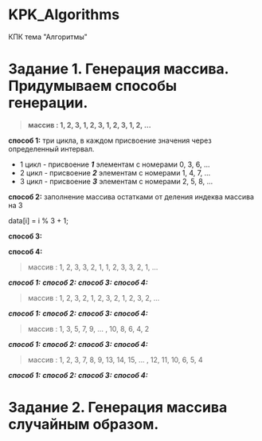 # KPK_Algorithms
КПК тема "Алгоритмы"

# Задание 1. Генерация массива. Придумываем способы генерации.

>**массив : 1, 2, 3, 1, 2, 3, 1, 2, 3, 1, 2, ...**

**способ 1:** три цикла, в каждом присвоение значения через определенный интервал. 
 - 1 цикл - присвоение ***1*** элементам с номерами 0, 3, 6, ...  
 - 2 цикл - присвоение ***2*** элементам с номерами 1, 4, 7, ...  
 - 3 цикл - присвоение ***3*** элементам с номерами 2, 5, 8, ...
  
**способ 2:** заполнение массива остатками от деления индеква массива на 3

  data[i] = i % 3 + 1;
  
**способ 3:**

**способ 4:**

>массив : 1, 2, 3, 3, 2, 1, 1, 2, 3, 3, 2, 1, ...

***способ 1:***
***способ 2:***
***способ 3:***
***способ 4:***

>массив : 1, 2, 3, 2, 1, 2, 3, 2, 1, 2, 3, 2, ...

***способ 1:***
***способ 2:***
***способ 3:***
***способ 4:***

>массив : 1, 3, 5, 7, 9,  ...  , 10, 8, 6, 4, 2

***способ 1:***
***способ 2:***
***способ 3:***
***способ 4:***

>массив : 1, 2, 3, 7, 8, 9, 13, 14, 15,  ...  , 12, 11, 10, 6, 5, 4

***способ 1:***
***способ 2:***
***способ 3:***
***способ 4:***


# Задание 2. Генерация массива случайным образом.

